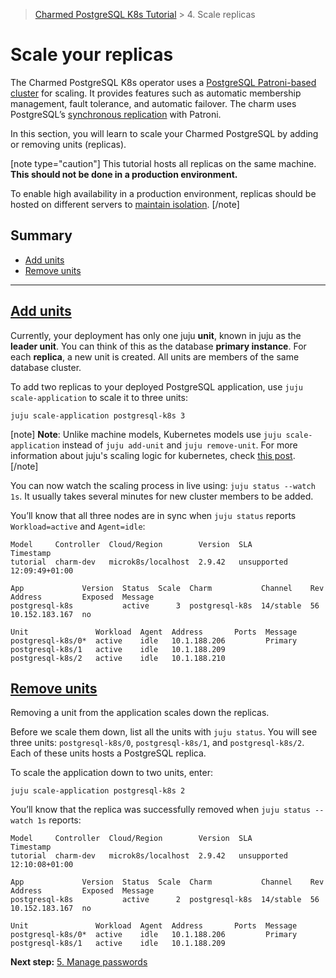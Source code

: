> [Charmed PostgreSQL K8s Tutorial](/t/9296) >  4. Scale replicas

# Scale your replicas
The Charmed PostgreSQL K8s operator uses a [PostgreSQL Patroni-based cluster](https://patroni.readthedocs.io/en/latest/) for scaling. It provides features such as automatic membership management, fault tolerance, and automatic failover. The charm uses PostgreSQL’s [synchronous replication](https://patroni.readthedocs.io/en/latest/replication_modes.html#postgresql-k8s-synchronous-replication) with Patroni.

In this section, you will learn to scale your Charmed PostgreSQL by adding or removing units (replicas).

[note type="caution"]
This tutorial hosts all replicas on the same machine. **This should not be done in a production environment.**

To enable high availability in a production environment, replicas should be hosted on different servers to [maintain isolation](https://canonical.com/blog/database-high-availability).
[/note]

## Summary

- [Add units](#heading--add-units)
- [Remove units](#heading--remove-units)

---
<a href="#heading--add-units"><h2 id="heading--add-units"> Add units </h2></a>

Currently, your deployment has only one juju **unit**, known in juju as the **leader unit**. You can think of this as the database **primary instance**. For each **replica**, a new unit is created. All units are members of the same database cluster.

To add two replicas to your deployed PostgreSQL application, use `juju scale-application` to scale it to three units:
```shell
juju scale-application postgresql-k8s 3
```
[note]
**Note**: Unlike machine models, Kubernetes models use `juju scale-application` instead of `juju add-unit` and `juju remove-unit`. For more information about juju's scaling logic for kubernetes, check [this post](https://discourse.charmhub.io/t/adding-removing-units-scale-application-command/153).
[/note]

You can now watch the scaling process in live using: `juju status --watch 1s`. It usually takes several minutes for new cluster members to be added. 

You’ll know that all three nodes are in sync when `juju status` reports `Workload=active` and `Agent=idle`:
```
Model     Controller  Cloud/Region        Version  SLA          Timestamp
tutorial  charm-dev   microk8s/localhost  2.9.42   unsupported  12:09:49+01:00

App             Version  Status  Scale  Charm           Channel    Rev  Address         Exposed  Message
postgresql-k8s           active      3  postgresql-k8s  14/stable  56   10.152.183.167  no

Unit               Workload  Agent  Address       Ports  Message
postgresql-k8s/0*  active    idle   10.1.188.206         Primary
postgresql-k8s/1   active    idle   10.1.188.209
postgresql-k8s/2   active    idle   10.1.188.210
```

<a href="#heading--remove-units"><h2 id="heading--remove-units"> Remove units </h2></a>

Removing a unit from the application scales down  the replicas.

Before we scale them down, list all the units with `juju status`. You will see three units:  `postgresql-k8s/0`, `postgresql-k8s/1`, and `postgresql-k8s/2`. Each of these units hosts a PostgreSQL replica. 

To scale the application down to two units, enter:
```shell
juju scale-application postgresql-k8s 2
```

You’ll know that the replica was successfully removed when `juju status --watch 1s` reports:
```
Model     Controller  Cloud/Region        Version  SLA          Timestamp
tutorial  charm-dev   microk8s/localhost  2.9.42   unsupported  12:10:08+01:00

App             Version  Status  Scale  Charm           Channel    Rev  Address         Exposed  Message
postgresql-k8s           active      2  postgresql-k8s  14/stable  56   10.152.183.167  no

Unit               Workload  Agent  Address       Ports  Message
postgresql-k8s/0*  active    idle   10.1.188.206         Primary
postgresql-k8s/1   active    idle   10.1.188.209
```

**Next step:** [5. Manage passwords](/t/9300)
